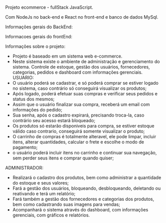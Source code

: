 Projeto ecommerce - fullStack JavaScript. 

Com NodeJs no back-end e React no front-end e banco de dados MySql.


Informações gerais do BackEnd:

Informacoes gerais do frontEnd:

Informações sobre o projeto:
- Projeto é baseado em um sistema web e-commerce.
- Neste sistema existe o ambiente de administração e gerenciamento do sistema. Controle de estoque, gestão dos usuários, fornecedores, categorias, pedidos e dashboard com informações gerenciais.
USUARIO:
- O usuário poderá se cadastrar, e só poderá comprar se estiver logado no sistema, caso contrário só conseguirá visualizar os produtos;
- Após logado, poderá efetuar suas compras e verificar seus pedidos e status dos mesmos;
- Assim que o usuário finalizar sua compra, receberá um email com informações do pedido;
- Sua senha, após o cadastro expirará, precisando troca-la, caso contrário seu acesso estará bloqueado;
- Os produtos só estarão disponiveis para compra, se estiver estoque válido caso contrario, conseguirá somente visualizar o produto;
- O carrinho de compras é totalmente alteravel, ele pode limpar, incluir itens, alterar quantidades, calcular o frete e escolhe o modo de pagamento;
- o usuário poderá incluir itens no carrinho e continuar sua navegação, sem perder seus itens e comprar quando quiser;

ADMINISTRADOR:
- Realizará o cadastro dos produtos, bem como administrar a quantidade do estoque e seus valores;
- Fará a gestão dos usuários, bloqueando, desbloqueando, deletando ou reativando e terá um relatório;
- Fará também a gestão dos fornecedores e categorias dos produtos, bem como cadastrando suas imagens para vendas;
- Acompanhará o sistema através do dashboard, com informações gerenciais, com gráficos e relatórios.


